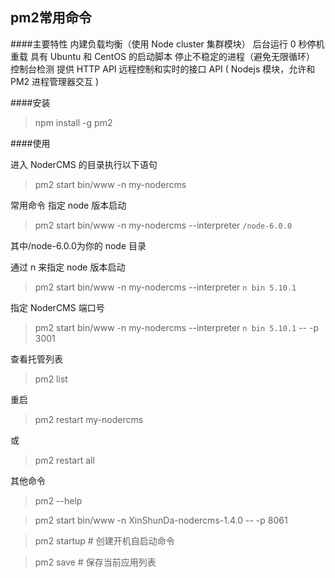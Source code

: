 ## pm2常用命令
####主要特性
内建负载均衡（使用 Node cluster 集群模块）
后台运行
0 秒停机重载
具有 Ubuntu 和 CentOS 的启动脚本
停止不稳定的进程（避免无限循环）
控制台检测
提供 HTTP API
远程控制和实时的接口 API ( Nodejs 模块，允许和 PM2 进程管理器交互 )

####安装
> npm install -g pm2

####使用

进入 NoderCMS 的目录执行以下语句
> pm2 start bin/www -n my-nodercms

常用命令
指定 node 版本启动
> pm2 start bin/www -n my-nodercms --interpreter `/node-6.0.0`

其中/node-6.0.0为你的 node 目录

通过 n 来指定 node 版本启动
> pm2 start bin/www -n my-nodercms --interpreter `n bin 5.10.1`

指定 NoderCMS 端口号
> pm2 start bin/www -n my-nodercms --interpreter `n bin 5.10.1` -- -p 3001

查看托管列表
> pm2 list

重启
> pm2 restart my-nodercms

或

> pm2 restart all

其他命令
> pm2 --help

> pm2 start bin/www -n XinShunDa-nodercms-1.4.0  -- -p 8061

> pm2 startup                   # 创建开机自启动命令

> pm2 save                      # 保存当前应用列表
